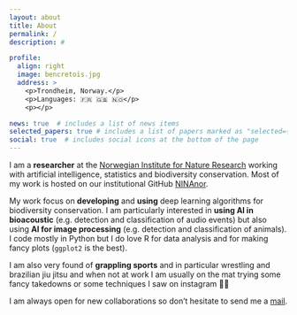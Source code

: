 ```yaml
---
layout: about
title: About
permalink: /
description: #

profile:
  align: right
  image: bencretois.jpg
  address: >
    <p>Trondheim, Norway.</p>
    <p>Languages: 🇫🇷 🇬🇧 🇳🇴️</p>
    <p></p>

news: true  # includes a list of news items
selected_papers: true # includes a list of papers marked as "selected={true}"
social: true  # includes social icons at the bottom of the page
---
```


I am a **researcher** at the [Norwegian Institute for Nature Research](https://www.nina.no/english/home) working with artificial intelligence, statistics and biodiversity conservation. Most of my work is hosted on our institutional GitHub [NINAnor](https://github.com/NINAnor).

My work focus on **developing** and **using** deep learning algorithms for biodiversity conservation. I am particularly interested in **using AI in bioacoustic** (e.g. detection and classification of audio events) but also using **AI for image processing** (e.g. detection and classification of animals). I code mostly in Python but I do love R for data analysis and for making fancy plots (`ggplot2` is the best).

I am also very found of **grappling sports** and in particular wrestling and brazilian jiu jitsu and when not at work I am usually on the mat trying some fancy takedowns or some techniques I saw on instagram 🤼‍♂️

I am always open for new collaborations so don’t hesitate to send me a [mail](benjamin.cretois@nina.no).


